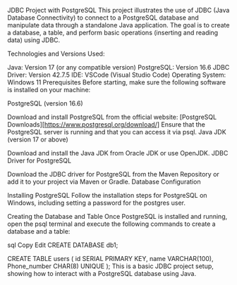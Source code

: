 JDBC Project with PostgreSQL
This project illustrates the use of JDBC (Java Database Connectivity) to connect to a PostgreSQL database and manipulate data through a standalone Java application. The goal is to create a database, a table, and perform basic operations (inserting and reading data) using JDBC.

Technologies and Versions Used:

Java: Version 17 (or any compatible version)
PostgreSQL: Version 16.6
JDBC Driver: Version 42.7.5
IDE: VSCode (Visual Studio Code)
Operating System: Windows 11
Prerequisites
Before starting, make sure the following software is installed on your machine:

PostgreSQL (version 16.6)

Download and install PostgreSQL from the official website: [PostgreSQL Downloads][https://www.postgresql.org/download/]
Ensure that the PostgreSQL server is running and that you can access it via psql.
Java JDK (version 17 or above)

Download and install the Java JDK from Oracle JDK or use OpenJDK.
JDBC Driver for PostgreSQL

Download the JDBC driver for PostgreSQL from the Maven Repository or add it to your project via Maven or Gradle.
Database Configuration

Installing PostgreSQL
Follow the installation steps for PostgreSQL on Windows, including setting a password for the postgres user.

Creating the Database and Table
Once PostgreSQL is installed and running, open the psql terminal and execute the following commands to create a database and a table:

sql
Copy
Edit
CREATE DATABASE db1;

CREATE TABLE users (
    id SERIAL PRIMARY KEY,
    name VARCHAR(100),
    Phone_number CHAR(8) UNIQUE
);
This is a basic JDBC project setup, showing how to interact with a PostgreSQL database using Java. 
